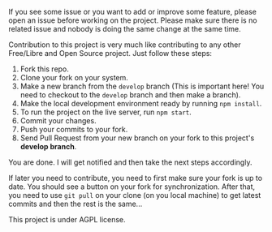 If you see some issue or you want to add or improve some feature, please open an issue before working on the project. Please make sure there is no related issue and nobody is doing the same change at the same time.

Contribution to this project is very much like contributing to any other Free/Libre and Open Source project. Just follow these steps:

1. Fork this repo.
2. Clone your fork on your system.
3. Make a new branch from the `develop` branch (This is important here! You need to checkout to the `develop` branch and then make a branch).
4. Make the local development environment ready by running `npm install`.
5. To run the project on the live server, run `npm start`.
6. Commit your changes.
7. Push your commits to your fork.
8. Send Pull Request from your new branch on your fork to this project's **develop branch**.

You are done. I will get notified and then take the next steps accordingly.

If later you need to contribute, you need to first make sure your fork is up to date. You should see a button on your fork for synchronization. After that, you need to use `git pull` on your clone (on you local machine) to get latest commits and then the rest is the same...

This project is under AGPL license.
